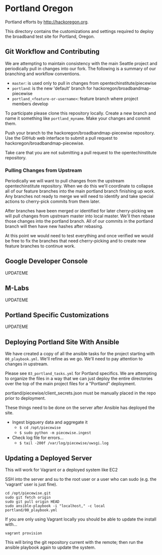 # Portland Oregon

Portland efforts by http://hackoregon.org.

This directory contains the customizations and settings required to deploy the 
broadband test site for Portland, Oregon.

## Git Workflow and Contributing

We are attempting to maintain consistency with the main Seattle project and
periodically pull in changes into our fork.  The following is a summary of our
branching and workflow conventions.

 - ```master```: is used only to pull in changes from opentechinstitute/piecewise
 - ```portland```: is the new 'default' branch for hackoregon/broadbandmap-piecewise
 - ```portland_<feature-or-username>```: feature branch where project members develop

To participate please clone this repository locally.  Create a new branch and 
name it something like ```portland_myname```.  Make your changes and commit them.

Push your branch to the hackoregon/broadbandmap-piecewise repository.  Use the
GitHub web interface to submit a pull request to hackoregon/broadbandmap-piecewise.

Take care that you are not submitting a pull request to the opentechinstitute
repository.

### Pulling Changes from Upstream

Periodically we will want to pull changes from the upstream opentechinstitute
repository.  When we do this we'll coordinate to collapse all of our feature branches
into the main portland branch finishing up work.  Any branches not ready to merge
we will need to identify and take special actions to cherry-pick commits from them
later.

After branches have been merged or identified for later cherry-picking we will
pull changes from upstream master into local master.  We'll then rebase those
changes into the portland branch.  All of our commits in the portland branch will
then have new hashes after rebasing.

At this point we would need to test everything and once verified we would be free
to fix the branches that need cherry-picking and to create new feature branches to
continue work.

## Google Developer Console

UPDATEME

## M-Labs

UPDATEME

## Portland Specific Customizations

UPDATEME

## Deploying Portland Site With Ansible

We have created a copy of all the ansible tasks for the project starting with
```00_playbook.yml```.  We'll refine as we go.  We'll need to pay attention to
changes in upstream.

Please see ```03_portland_tasks.yml``` for Portland specifics.  We are attempting to 
organize the files in a way that we can just deploy the entire directories over the 
top of the main project files for a "Portland" deployment.

portland/piecewise/client_secrets.json must be manually placed in the repo prior to
deployment.

These things need to be done on the server after Ansible has deployed the site.

* Ingest bigquery data and aggregate it
    * ```$ cd /opt/piecewise```
    * ```$ sudo python -m piecewise.ingest```
* Check log file for errors...
    * ```$ tail -200f /var/log/piecewise/uwsgi.log```

## Updating a Deployed Server

This will work for Vagrant or a deployed system like EC2

SSH into the server and su to the root user or a user who can sudo
(e.g. the 'vagrant' user is just fine).

```
cd /opt/piecewise.git
sudo git fetch origin
sudo git pull origin HEAD
sudo ansible-playbook -i "localhost," -c local portland/00_playbook.yml
```

If you are only using Vagrant locally you should be able to update the install with...

```
vagrant provision
```

This will bring the git repository current with the remote; then run the ansible
playbook again to update the system.
